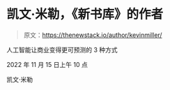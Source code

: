 # 凯文·米勒，《新书库》的作者

> 原文：<https://thenewstack.io/author/kevinmiller/>

人工智能让商业变得更可预测的 3 种方式

2022 年 11 月 15 日上午 10 点

凯文·米勒